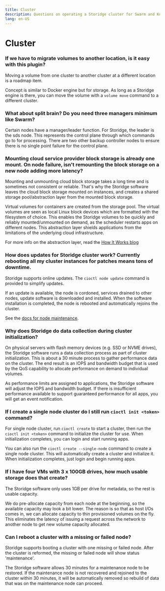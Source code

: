 ```yaml
---
title: Cluster
description: Questions on operating a Storidge cluster for Swarm and Kubernetes
lang: en-US
---
```


# Cluster

### If we have to migrate volumes to another location, is it easy with this plugin?

Moving a volume from one cluster to another cluster at a different location is a roadmap item.

Concept is similar to Docker engine but for storage. As long as a Storidge engine is there, you can move the volume with a `volume move` command to a different cluster.

### What about split brain? Do you need three managers minimum like Swarm?

Certain nodes have a manager/leader function. For Storidge, the leader is the sds node. This represents the control plane through which commands go to for processing. There are two other backup controller nodes to ensure there is no single point failure for the control plane.

### Mounting cloud service provider block storage is already one mount. On node failure, isn't remounting the block storage on a new node adding more latency?

Mounting and unmounting cloud block storage takes a long time and is sometimes not consistent or reliable. That's why the Storidge software leaves the cloud block storage mounted on instances, and creates a shared storage pool/abstraction layer from the mounted block storage.

Virtual volumes for containers are created from the storage pool. The virtual volumes are seen as local Linux block devices which are formatted with the filesystem of choice. This enables the Storidge volumes to be quickly and reliably mounted/unmounted on demand, as the scheduler restarts apps on different nodes. This abstraction layer shields applications from the limitations of the underlying cloud infrastructure.

For more info on the abstraction layer, read the [How It Works blog](https://docs.storidge.com/introduction/how_it_works.html)

### How does updates for Storidge cluster work? Currently rebooting all my cluster instances for patches means tons of downtime.

Storidge supports online updates. The `cioctl node update` command is provided to simplify updates.

If an update is available, the node is cordoned, services drained to other nodes, update software is downloaded and installed. When the software installation is completed, the node is rebooted and automatically rejoins the cluster.

See the [docs for node maintenance](https://docs.storidge.com/cioctl_cli/node.html#cioctl-node-add).

### Why does Storidge do data collection during cluster initialization?

On physical servers with flash memory devices (e.g. SSD or NVME drives), the Storidge software runs a data collection process as part of cluster initialization. This is about a 30 minute process to gather performance data on the cluster. The end result is an IOPS and bandwidth budget that is used by the QoS capability to allocate performance on demand to individual volumes.

As performance limits are assigned to applications, the Storidge software will adjust the IOPS and bandwidth budget. If there is insufficient performance available to support guaranteed performance for all apps, you will get an event notification.

### If I create a single node cluster do I still run `cioctl init <token>` command?

For single node cluster, run `cioctl create` to start a cluster, then run the `cioctl init <token>` command to initialize the cluster for use. When initialization completes, you can login and start running apps.

You can also run the `cioctl create --single-node` command to create a single node cluster. This will automatically create a cluster and initialize it. When initialization completes, just login and begin running apps.

### If I have four VMs with 3 x 100GB drives, how much usable storage does that create?

The Storidge software only uses 1GB per drive for metadata, so the rest is usable capacity.

We do pre-allocate capacity from each node at the beginning, so the available capacity may look a bit lower. The reason is so that as host I/Os comes in, we can allocate capacity to thin provisioned volumes on the fly. This eliminates the latency of issuing a request across the network to another node to get new volume capacity allocated.

### Can I reboot a cluster with a missing or failed node?

Storidge supports booting a cluster with one missing or failed node. After the cluster is reformed, the missing or failed node will show status 'maintenance'.

The Storidge software allows 30 minutes for a maintenance node to be restored. If the maintenance node is not recovered and rejoined to the cluster within 30 minutes, it will be automatically removed so rebuild of data that was on the maintenance node can proceed.
